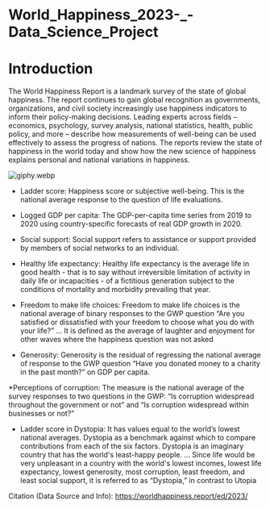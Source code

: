 # World_Happiness_2023-_-Data_Science_Project

# Introduction

The World Happiness Report is a landmark survey of the state of global happiness. The report continues to gain global recognition as governments, organizations, and civil society increasingly use happiness indicators to inform their policy-making decisions. Leading experts across fields – economics, psychology, survey analysis, national statistics, health, public policy, and more – describe how measurements of well-being can be used effectively to assess the progress of nations. The reports review the state of happiness in the world today and show how the new science of happiness explains personal and national variations in happiness.

![giphy.webp](https://media4.giphy.com/media/T7Qx28nEdo9NK/200w.webp?cid=ecf05e47fuw0e30c9lvnqycuy9liclu2f911mq3v6xccnz53&ep=v1_gifs_search&rid=200w.webp&ct=g)

* Ladder score: Happiness score or subjective well-being. This is the national average response to the question of life evaluations.

* Logged GDP per capita: The GDP-per-capita time series from 2019 to 2020 using country-specific forecasts of real GDP growth in 2020.

* Social support: Social support refers to assistance or support provided by members of social networks to an individual. 

* Healthy life expectancy: Healthy life expectancy is the average life in good health - that is to say without irreversible limitation of activity in daily life or incapacities - of a fictitious generation subject to the conditions of mortality and morbidity prevailing that year.

* Freedom to make life choices: Freedom to make life choices is the national average of binary responses to the GWP question “Are you satisfied or dissatisfied with your freedom to choose what you do with your life?” ... It is defined as the average of laughter and enjoyment for other waves where the happiness question was not asked

* Generosity: Generosity is the residual of regressing the national average of response to the GWP question “Have you donated money to a charity in the past month?” on GDP per capita.

*Perceptions of corruption: The measure is the national average of the survey responses to two questions in the GWP: “Is corruption widespread throughout the government or not” and “Is corruption widespread within businesses or not?”

* Ladder score in Dystopia: It has values equal to the world’s lowest national averages. Dystopia as a benchmark against which to compare contributions from each of the six factors. Dystopia is an imaginary country that has the world's least-happy people. ... Since life would be very unpleasant in a country with the world's lowest incomes, lowest life expectancy, lowest generosity, most corruption, least freedom, and least social support, it is referred to as “Dystopia,” in contrast to Utopia

Citation (Data Source and Info): https://worldhappiness.report/ed/2023/
